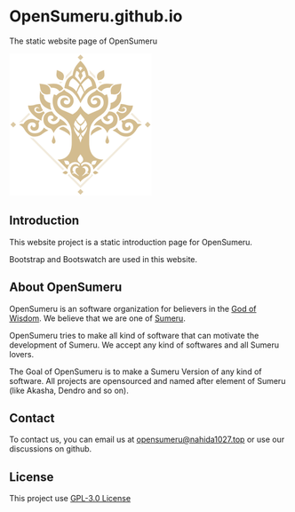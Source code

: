 # OpenSumeru.github.io
The static website page of OpenSumeru

![Icon of OpenSumeru](Resource/Sumeru_Emblem_Night.png)

## Introduction

This website project is a static introduction page for OpenSumeru.

Bootstrap and Bootswatch are used in this website.

## About OpenSumeru

OpenSumeru is an software organization for believers in the [God of Wisdom](https://genshin-impact.fandom.com/wiki/Lesser_Lord_Kusanali). We believe that we are one of [Sumeru](https://genshin-impact.fandom.com/wiki/Sumeru).

OpenSumeru tries to make all kind of software that can motivate the development of Sumeru. We accept any kind of softwares and all Sumeru lovers.

The Goal of OpenSumeru is to make a Sumeru Version of any kind of software. All projects are opensourced and named after element of Sumeru (like Akasha, Dendro and so on).

## Contact

To contact us, you can email us at opensumeru@nahida1027.top or use our discussions on github.

## License

This project use [GPL-3.0 License](LICENSE)
